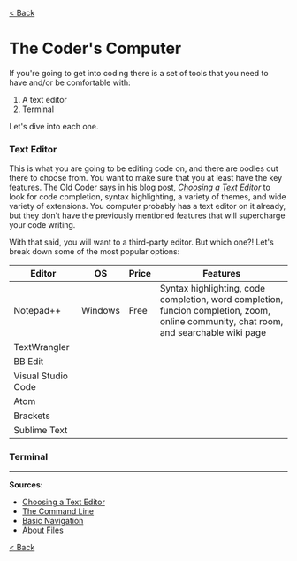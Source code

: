 [< Back](https://paulmichaelarmstrong.github.io/reading-notes/)

# The Coder's Computer
If you're going to get into coding there is a set of tools that you need to have and/or be comfortable with:

1. A text editor
2. Terminal

Let's dive into each one.

### Text Editor
This is what you are going to be editing code on, and there are oodles out there to choose from. You want to make sure that you at least have the key features. The Old Coder says in his blog post, [_Choosing a Text Editor_](https://codefellows.github.io/code-102-guide/curriculum/class-02/Choosing-A-Text-Editor--The-Older-Coder.pdf) to look for code completion, syntax highlighting, a variety of themes, and wide variety of extensions. You computer probably has a text editor on it already, but they don't have the previously mentioned features that will supercharge your code writing.

With that said, you will want to a third-party editor. But which one?! Let's break down some of the most popular options:

Editor | OS | Price | Features
--- | --- | --- | ---
Notepad++ | Windows | Free | Syntax highlighting, code completion, word completion, funcion completion, zoom, online community, chat room, and searchable wiki page
TextWrangler |
BB Edit | 
Visual Studio Code | 
Atom | 
Brackets | 
Sublime Text |


### Terminal

***

**Sources:**
- [Choosing a Text Editor](https://codefellows.github.io/code-102-guide/curriculum/class-02/Choosing-A-Text-Editor--The-Older-Coder.pdf)
- [The Command Line](https://ryanstutorials.net/linuxtutorial/commandline.php)
- [Basic Navigation](https://ryanstutorials.net/linuxtutorial/navigation.php)
- [About Files](https://ryanstutorials.net/linuxtutorial/aboutfiles.php)

[< Back](https://paulmichaelarmstrong.github.io/reading-notes/)

